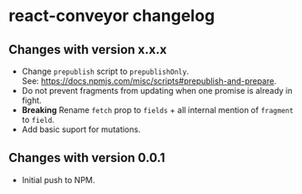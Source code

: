 react-conveyor changelog
========================

Changes with version x.x.x
--------------------------

- Change `prepublish` script to `prepublishOnly`.  
  See: https://docs.npmjs.com/misc/scripts#prepublish-and-prepare.
- Do not prevent fragments from updating when one promise is already in fight.
- **Breaking** Rename `fetch` prop to `fields` + all internal mention of `fragment` to `field`.
- Add basic suport for mutations.


Changes with version 0.0.1
--------------------------

- Initial push to NPM.

